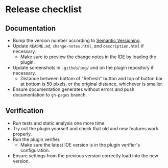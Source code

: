 # Release checklist
## Documentation
* Bump the version number according to [Semantic Versioning](https://semver.org/).
* Update `README.md`, `change-notes.html`, and `description.html` if necessary.
  * Make sure to preview the change notes in the IDE by loading the plugin.
* Update screenshots in `.github/img/` and on the plugin repository if necessary.
  * Distance between bottom of "Refresh" button and top of button bar at bottom is 50 pixels, or the original distance,
    whichever is smaller.
* Ensure documentation generates without errors and push documentation to `gh-pages` branch.

## Verification
* Run tests and static analysis one more time.
* Try out the plugin yourself and check that old and new features work properly.
* Run the plugin verifier.
  * Make sure the latest IDE version is in the plugin verifier's configuration.
* Ensure settings from the previous version correctly load into the new version.
